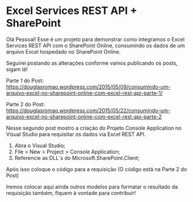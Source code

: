 # Excel Services REST API + SharePoint

Olá Pessoal! Esse é um projeto para demonstrar como integramos o Excel Services REST API com o SharePoint Online, consumindo os dados de um arquivo Excel hospedado no SharePoint Online.

Seguirei postando as alterações conforme vamos publicando os posts, sigam lá!

Parte 1 do Post:
https://douglasromao.wordpress.com/2015/05/09/consumindo-um-arquivo-excel-no-sharepoint-online-com-excel-rest-api-parte-1/

Parte 2 do Post:
https://douglasromao.wordpress.com/2015/05/22/consumindo-um-arquivo-excel-no-sharepoint-online-com-excel-rest-api-parte-2

Nesse segundo post mostro a criação do Projeto Console Application no Visual Studio para requisitar os dados via Excel REST API.

1. Abra o Visual Studio;
2. File > New > Project > Console Application;
3. Referencie as DLL´s do Microsoft.SharePoint.Client;

Após isso coloque o código para a requisição (O código está na Parte 2 do Post)

Iremos colocar aqui ainda outros modelos para formatar o resultado da requisição também, fiquem à vontade para contribuir!

